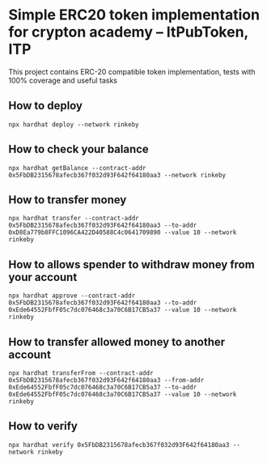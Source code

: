 # Simple ERC20 token implementation for crypton academy – ItPubToken, ITP

This project contains ERC-20 compatible token implementation, tests with 100% coverage and useful tasks


## How to deploy


```shell
npx hardhat deploy --network rinkeby
```


## How to check your balance


```shell
npx hardhat getBalance --contract-addr 0x5FbDB2315678afecb367f032d93F642f64180aa3 --network rinkeby
```


## How to transfer money


```shell
npx hardhat transfer --contract-addr 0x5FbDB2315678afecb367f032d93F642f64180aa3 --to-addr 0xD8Ea779b8FFC1096CA422D40588C4c0641709890 --value 10 --network rinkeby
```

## How to allows spender to withdraw money from your account 


```shell
npx hardhat approve --contract-addr 0x5FbDB2315678afecb367f032d93F642f64180aa3 --to-addr 0xEde64552FbfF05c7dc076468c3a70C6B17CB5a37 --value 10 --network rinkeby
```

## How to transfer allowed money to another account 


```shell
npx hardhat transferFrom --contract-addr 0x5FbDB2315678afecb367f032d93F642f64180aa3 --from-addr 0xEde64552FbfF05c7dc076468c3a70C6B17CB5a37 --to-addr 0xEde64552FbfF05c7dc076468c3a70C6B17CB5a37 --value 10 --network rinkeby
```

## How to verify

```shell
npx hardhat verify 0x5FbDB2315678afecb367f032d93F642f64180aa3 --network rinkeby
```
